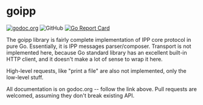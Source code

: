 # goipp

[![godoc.org](https://godoc.org/github.com/alexpevzner/goipp?status.svg)](http://godoc.org/github.com/alexpevzner/goipp)
![GitHub](https://img.shields.io/github/license/alexpevzner/goipp)
[![Go Report Card](https://goreportcard.com/badge/github.com/alexpevzner/goipp)](https://goreportcard.com/report/github.com/alexpevzner/goipp)

The goipp library is fairly complete implementation of IPP core protocol in
pure Go. Essentially, it is  IPP messages parser/composer. Transport is
not implemented here, because Go standard library has an excellent built-in
HTTP client, and it doesn't make a lot of sense to wrap it here.

High-level requests, like "print a file" are also not implemented, only the
low-level stuff.

All documentation is on godoc.org -- follow the link above. Pull requests
are welcomed, assuming they don't break existing API.
